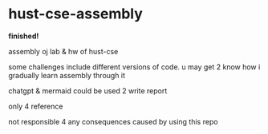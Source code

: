 # hust-cse-assembly

**finished!**

assembly oj lab & hw of hust-cse

some challenges include different versions of code. u may get 2 know how i gradually learn assembly through it

chatgpt & mermaid could be used 2 write report 

only 4 reference

not responsible 4 any consequences caused by using this repo 